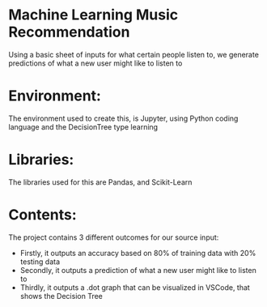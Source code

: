 # Machine Learning Music Recommendation
Using a basic sheet of inputs for what certain people listen to, we generate predictions of what a new user might like to listen to

# Environment:
The environment used to create this, is Jupyter, using Python coding language and the DecisionTree type learning

# Libraries:
The libraries used for this are Pandas, and Scikit-Learn

# Contents:
The project contains 3 different outcomes for our source input:
  - Firstly, it outputs an accuracy based on 80% of training data with 20% testing data
  - Secondly, it outputs a prediction of what a new user might like to listen to
  - Thirdly, it outputs a .dot graph that can be visualized in VSCode, that shows the Decision Tree
